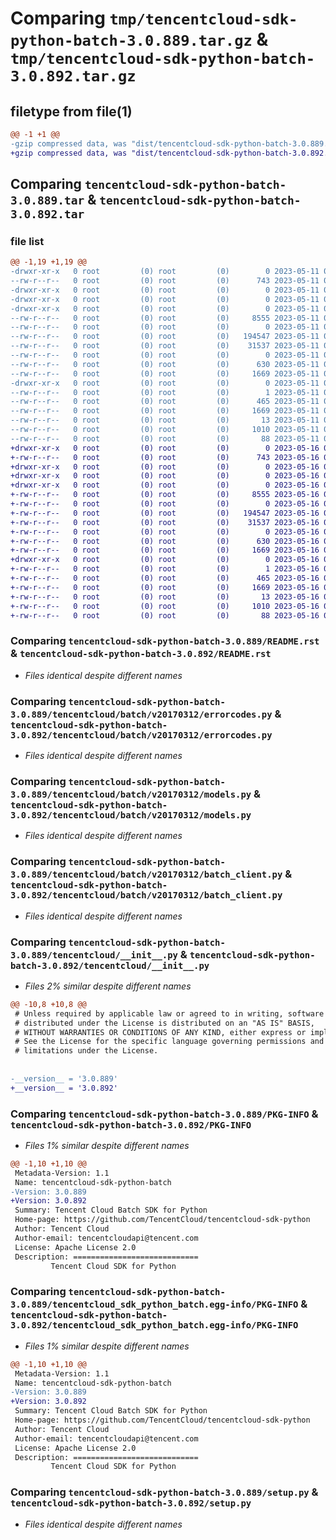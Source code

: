 # Comparing `tmp/tencentcloud-sdk-python-batch-3.0.889.tar.gz` & `tmp/tencentcloud-sdk-python-batch-3.0.892.tar.gz`

## filetype from file(1)

```diff
@@ -1 +1 @@
-gzip compressed data, was "dist/tencentcloud-sdk-python-batch-3.0.889.tar", last modified: Thu May 11 02:20:02 2023, max compression
+gzip compressed data, was "dist/tencentcloud-sdk-python-batch-3.0.892.tar", last modified: Tue May 16 00:28:27 2023, max compression
```

## Comparing `tencentcloud-sdk-python-batch-3.0.889.tar` & `tencentcloud-sdk-python-batch-3.0.892.tar`

### file list

```diff
@@ -1,19 +1,19 @@
-drwxr-xr-x   0 root         (0) root         (0)        0 2023-05-11 02:20:02.000000 tencentcloud-sdk-python-batch-3.0.889/
--rw-r--r--   0 root         (0) root         (0)      743 2023-05-11 02:20:02.000000 tencentcloud-sdk-python-batch-3.0.889/README.rst
-drwxr-xr-x   0 root         (0) root         (0)        0 2023-05-11 02:20:02.000000 tencentcloud-sdk-python-batch-3.0.889/tencentcloud/
-drwxr-xr-x   0 root         (0) root         (0)        0 2023-05-11 02:20:02.000000 tencentcloud-sdk-python-batch-3.0.889/tencentcloud/batch/
-drwxr-xr-x   0 root         (0) root         (0)        0 2023-05-11 02:20:02.000000 tencentcloud-sdk-python-batch-3.0.889/tencentcloud/batch/v20170312/
--rw-r--r--   0 root         (0) root         (0)     8555 2023-05-11 02:20:02.000000 tencentcloud-sdk-python-batch-3.0.889/tencentcloud/batch/v20170312/errorcodes.py
--rw-r--r--   0 root         (0) root         (0)        0 2023-05-11 02:20:02.000000 tencentcloud-sdk-python-batch-3.0.889/tencentcloud/batch/v20170312/__init__.py
--rw-r--r--   0 root         (0) root         (0)   194547 2023-05-11 02:20:02.000000 tencentcloud-sdk-python-batch-3.0.889/tencentcloud/batch/v20170312/models.py
--rw-r--r--   0 root         (0) root         (0)    31537 2023-05-11 02:20:02.000000 tencentcloud-sdk-python-batch-3.0.889/tencentcloud/batch/v20170312/batch_client.py
--rw-r--r--   0 root         (0) root         (0)        0 2023-05-11 02:20:02.000000 tencentcloud-sdk-python-batch-3.0.889/tencentcloud/batch/__init__.py
--rw-r--r--   0 root         (0) root         (0)      630 2023-05-11 02:20:02.000000 tencentcloud-sdk-python-batch-3.0.889/tencentcloud/__init__.py
--rw-r--r--   0 root         (0) root         (0)     1669 2023-05-11 02:20:02.000000 tencentcloud-sdk-python-batch-3.0.889/PKG-INFO
-drwxr-xr-x   0 root         (0) root         (0)        0 2023-05-11 02:20:02.000000 tencentcloud-sdk-python-batch-3.0.889/tencentcloud_sdk_python_batch.egg-info/
--rw-r--r--   0 root         (0) root         (0)        1 2023-05-11 02:20:02.000000 tencentcloud-sdk-python-batch-3.0.889/tencentcloud_sdk_python_batch.egg-info/dependency_links.txt
--rw-r--r--   0 root         (0) root         (0)      465 2023-05-11 02:20:02.000000 tencentcloud-sdk-python-batch-3.0.889/tencentcloud_sdk_python_batch.egg-info/SOURCES.txt
--rw-r--r--   0 root         (0) root         (0)     1669 2023-05-11 02:20:02.000000 tencentcloud-sdk-python-batch-3.0.889/tencentcloud_sdk_python_batch.egg-info/PKG-INFO
--rw-r--r--   0 root         (0) root         (0)       13 2023-05-11 02:20:02.000000 tencentcloud-sdk-python-batch-3.0.889/tencentcloud_sdk_python_batch.egg-info/top_level.txt
--rw-r--r--   0 root         (0) root         (0)     1010 2023-05-11 02:20:02.000000 tencentcloud-sdk-python-batch-3.0.889/setup.py
--rw-r--r--   0 root         (0) root         (0)       88 2023-05-11 02:20:02.000000 tencentcloud-sdk-python-batch-3.0.889/setup.cfg
+drwxr-xr-x   0 root         (0) root         (0)        0 2023-05-16 00:28:26.000000 tencentcloud-sdk-python-batch-3.0.892/
+-rw-r--r--   0 root         (0) root         (0)      743 2023-05-16 00:28:26.000000 tencentcloud-sdk-python-batch-3.0.892/README.rst
+drwxr-xr-x   0 root         (0) root         (0)        0 2023-05-16 00:28:26.000000 tencentcloud-sdk-python-batch-3.0.892/tencentcloud/
+drwxr-xr-x   0 root         (0) root         (0)        0 2023-05-16 00:28:26.000000 tencentcloud-sdk-python-batch-3.0.892/tencentcloud/batch/
+drwxr-xr-x   0 root         (0) root         (0)        0 2023-05-16 00:28:26.000000 tencentcloud-sdk-python-batch-3.0.892/tencentcloud/batch/v20170312/
+-rw-r--r--   0 root         (0) root         (0)     8555 2023-05-16 00:28:26.000000 tencentcloud-sdk-python-batch-3.0.892/tencentcloud/batch/v20170312/errorcodes.py
+-rw-r--r--   0 root         (0) root         (0)        0 2023-05-16 00:28:26.000000 tencentcloud-sdk-python-batch-3.0.892/tencentcloud/batch/v20170312/__init__.py
+-rw-r--r--   0 root         (0) root         (0)   194547 2023-05-16 00:28:26.000000 tencentcloud-sdk-python-batch-3.0.892/tencentcloud/batch/v20170312/models.py
+-rw-r--r--   0 root         (0) root         (0)    31537 2023-05-16 00:28:26.000000 tencentcloud-sdk-python-batch-3.0.892/tencentcloud/batch/v20170312/batch_client.py
+-rw-r--r--   0 root         (0) root         (0)        0 2023-05-16 00:28:26.000000 tencentcloud-sdk-python-batch-3.0.892/tencentcloud/batch/__init__.py
+-rw-r--r--   0 root         (0) root         (0)      630 2023-05-16 00:28:26.000000 tencentcloud-sdk-python-batch-3.0.892/tencentcloud/__init__.py
+-rw-r--r--   0 root         (0) root         (0)     1669 2023-05-16 00:28:26.000000 tencentcloud-sdk-python-batch-3.0.892/PKG-INFO
+drwxr-xr-x   0 root         (0) root         (0)        0 2023-05-16 00:28:26.000000 tencentcloud-sdk-python-batch-3.0.892/tencentcloud_sdk_python_batch.egg-info/
+-rw-r--r--   0 root         (0) root         (0)        1 2023-05-16 00:28:26.000000 tencentcloud-sdk-python-batch-3.0.892/tencentcloud_sdk_python_batch.egg-info/dependency_links.txt
+-rw-r--r--   0 root         (0) root         (0)      465 2023-05-16 00:28:26.000000 tencentcloud-sdk-python-batch-3.0.892/tencentcloud_sdk_python_batch.egg-info/SOURCES.txt
+-rw-r--r--   0 root         (0) root         (0)     1669 2023-05-16 00:28:26.000000 tencentcloud-sdk-python-batch-3.0.892/tencentcloud_sdk_python_batch.egg-info/PKG-INFO
+-rw-r--r--   0 root         (0) root         (0)       13 2023-05-16 00:28:26.000000 tencentcloud-sdk-python-batch-3.0.892/tencentcloud_sdk_python_batch.egg-info/top_level.txt
+-rw-r--r--   0 root         (0) root         (0)     1010 2023-05-16 00:28:26.000000 tencentcloud-sdk-python-batch-3.0.892/setup.py
+-rw-r--r--   0 root         (0) root         (0)       88 2023-05-16 00:28:26.000000 tencentcloud-sdk-python-batch-3.0.892/setup.cfg
```

### Comparing `tencentcloud-sdk-python-batch-3.0.889/README.rst` & `tencentcloud-sdk-python-batch-3.0.892/README.rst`

 * *Files identical despite different names*

### Comparing `tencentcloud-sdk-python-batch-3.0.889/tencentcloud/batch/v20170312/errorcodes.py` & `tencentcloud-sdk-python-batch-3.0.892/tencentcloud/batch/v20170312/errorcodes.py`

 * *Files identical despite different names*

### Comparing `tencentcloud-sdk-python-batch-3.0.889/tencentcloud/batch/v20170312/models.py` & `tencentcloud-sdk-python-batch-3.0.892/tencentcloud/batch/v20170312/models.py`

 * *Files identical despite different names*

### Comparing `tencentcloud-sdk-python-batch-3.0.889/tencentcloud/batch/v20170312/batch_client.py` & `tencentcloud-sdk-python-batch-3.0.892/tencentcloud/batch/v20170312/batch_client.py`

 * *Files identical despite different names*

### Comparing `tencentcloud-sdk-python-batch-3.0.889/tencentcloud/__init__.py` & `tencentcloud-sdk-python-batch-3.0.892/tencentcloud/__init__.py`

 * *Files 2% similar despite different names*

```diff
@@ -10,8 +10,8 @@
 # Unless required by applicable law or agreed to in writing, software
 # distributed under the License is distributed on an "AS IS" BASIS,
 # WITHOUT WARRANTIES OR CONDITIONS OF ANY KIND, either express or implied.
 # See the License for the specific language governing permissions and
 # limitations under the License.
 
 
-__version__ = '3.0.889'
+__version__ = '3.0.892'
```

### Comparing `tencentcloud-sdk-python-batch-3.0.889/PKG-INFO` & `tencentcloud-sdk-python-batch-3.0.892/PKG-INFO`

 * *Files 1% similar despite different names*

```diff
@@ -1,10 +1,10 @@
 Metadata-Version: 1.1
 Name: tencentcloud-sdk-python-batch
-Version: 3.0.889
+Version: 3.0.892
 Summary: Tencent Cloud Batch SDK for Python
 Home-page: https://github.com/TencentCloud/tencentcloud-sdk-python
 Author: Tencent Cloud
 Author-email: tencentcloudapi@tencent.com
 License: Apache License 2.0
 Description: ============================
         Tencent Cloud SDK for Python
```

### Comparing `tencentcloud-sdk-python-batch-3.0.889/tencentcloud_sdk_python_batch.egg-info/PKG-INFO` & `tencentcloud-sdk-python-batch-3.0.892/tencentcloud_sdk_python_batch.egg-info/PKG-INFO`

 * *Files 1% similar despite different names*

```diff
@@ -1,10 +1,10 @@
 Metadata-Version: 1.1
 Name: tencentcloud-sdk-python-batch
-Version: 3.0.889
+Version: 3.0.892
 Summary: Tencent Cloud Batch SDK for Python
 Home-page: https://github.com/TencentCloud/tencentcloud-sdk-python
 Author: Tencent Cloud
 Author-email: tencentcloudapi@tencent.com
 License: Apache License 2.0
 Description: ============================
         Tencent Cloud SDK for Python
```

### Comparing `tencentcloud-sdk-python-batch-3.0.889/setup.py` & `tencentcloud-sdk-python-batch-3.0.892/setup.py`

 * *Files identical despite different names*

